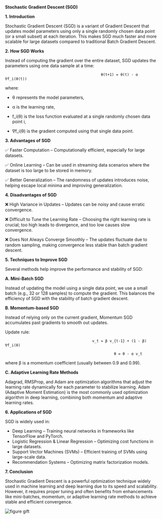 **Stochastic Gradient Descent (SGD)**

**1. Introduction**

Stochastic Gradient Descent (SGD) is a variant of Gradient Descent that updates model parameters using only a single randomly chosen data point (or a small subset) at each iteration. This makes SGD much faster and more scalable for large datasets compared to traditional Batch Gradient Descent.

**2. How SGD Works**

Instead of computing the gradient over the entire dataset, SGD updates the parameters using one data sample at a time:


                                                θ(t+1) = θ(t) - α ∇f_i(θ(t))


where:
- θ represents the model parameters,

- α is the learning rate,

- f_i(θ) is the loss function evaluated at a single randomly chosen data point i,

- ∇f_i(θ) is the gradient computed using that single data point.

**3. Advantages of SGD**

✅ Faster Computation – Computationally efficient, especially for large datasets.

✅ Online Learning – Can be used in streaming data scenarios where the dataset is too large to be stored in memory.

✅ Better Generalization – The randomness of updates introduces noise, helping escape local minima and improving generalization.

**4. Disadvantages of SGD**

❌ High Variance in Updates – Updates can be noisy and cause erratic convergence.

❌ Difficult to Tune the Learning Rate – Choosing the right learning rate is crucial; too high leads to divergence, and too low causes slow convergence.

❌ Does Not Always Converge Smoothly – The updates fluctuate due to random sampling, making convergence less stable than batch gradient descent.

**5. Techniques to Improve SGD**

Several methods help improve the performance and stability of SGD:

**A. Mini-Batch SGD**

Instead of updating the model using a single data point, we use a small batch (e.g., 32 or 128 samples) to compute the gradient. This balances the efficiency of SGD with the stability of batch gradient descent.

**B. Momentum-based SGD**

Instead of relying only on the current gradient, Momentum SGD accumulates past gradients to smooth out updates.

Update rule:

                                            v_t = β v_{t-1} + (1 - β) ∇f_i(θ)

                                                      θ = θ - α v_t



where β is a momentum coefficient (usually between 0.9 and 0.99).

**C. Adaptive Learning Rate Methods**

Adagrad, RMSProp, and Adam are optimization algorithms that adjust the learning rate dynamically for each parameter to stabilize learning. Adam (Adaptive Moment Estimation) is the most commonly used optimization algorithm in deep learning, combining both momentum and adaptive learning rates.

**6. Applications of SGD**

SGD is widely used in:

- Deep Learning – Training neural networks in frameworks like TensorFlow and PyTorch.
- Logistic Regression & Linear Regression – Optimizing cost functions in large datasets.
- Support Vector Machines (SVMs) – Efficient training of SVMs using large-scale data.
- Recommendation Systems – Optimizing matrix factorization models.

**7. Conclusion**

Stochastic Gradient Descent is a powerful optimization technique widely used in machine learning and deep learning due to its speed and scalability. However, it requires proper tuning and often benefits from enhancements like mini-batches, momentum, or adaptive learning rate methods to achieve stable and efficient convergence.


![figure gift](https://github.com/user-attachments/assets/f8fe9f9a-d91b-4aad-b3b4-9cc69e2932b4)



